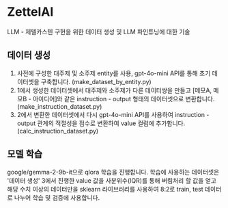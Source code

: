 # ZettelAI
LLM - 제텔카스텐 구현을 위한 데이터 생성 및 LLM 파인튜닝에 대한 기술


## 데이터 생성

1. 사전에 구성한 대주제 및 소주제 entity를 사용, gpt-4o-mini API를 통해 초기 데이터셋을 구축합니다. (make_dataset_by_entity.py)
2. 1에서 생성한 데이터셋에서 대주제와 소주제가 다른 데이터쌍을 만들고 [메모A, 메모B - 아이디어]와 같은 instruction - output 형태의 데이터셋으로 변환합니다. (make_instruction_dataset.py)
3. 2에서 변환한 데이터셋에서 다시 gpt-4o-mini API를 사용하여 instruction - output 관계의 적절성을 점수로 변환하여 value 컬럼에 추가합니다. (calc_instruction_dataset.py)

## 모델 학습

google/gemma-2-9b-it으로 qlora 학습을 진행합니다.
학습에 사용하는 데이터셋은 '데이터 생성' 3에서 진행한 value 값을 사분위수(IQR)를 통해 버림처리 할 값을 얻고 해당 수치 이상의 데이터만을 sklearn 라이브러리를 사용하여 8:2로 train, test 데이터로 나누어 학습 및 검증에 사용합니다.

